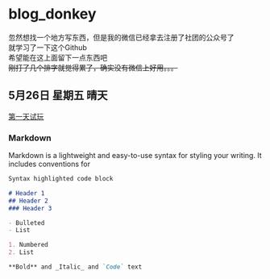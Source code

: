 # blog_donkey
忽然想找一个地方写东西，但是我的微信已经拿去注册了社团的公众号了
<br>
就学习了一下这个Github<br>
希望能在这上面留下一点东西吧
<br>
~~刚打了几个排字就觉得累了，确实没有微信上好用。。。~~
<br>
## 5月26日 星期五 晴天<br>

[第一天试玩](https://github.com/donkeyEEE/donkey_work/blob/main/%E4%BA%94%E6%9C%8826%E6%97%A5.md)
<br>

### Markdown

Markdown is a lightweight and easy-to-use syntax for styling your writing. It includes conventions for

```markdown
Syntax highlighted code block

# Header 1
## Header 2
### Header 3

- Bulleted
- List

1. Numbered
2. List

**Bold** and _Italic_ and `Code` text
